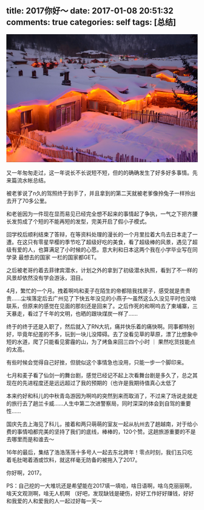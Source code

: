 title: 2017你好～
date: 2017-01-08 20:51:32
comments: true
categories: self
tags: [总结]
---
![](/assets/img/2017.jpg)

又一年匆匆走过，这一年说长不长说短不短，但的的确确发生了好多好多事情。先来篇流水帐总结。

被老爹说了n久的驾照终于到手了，并且拿到的第二天就被老爹像拎兔子一样拎出去开了70多公里。

和老爸因为一件现在显而易见已经完全想不起来的事情起了争执，一气之下把齐腰长发剪成了个短的不能再短的发型，完美开启了假小子模式。

回学校后顺利结束了答辩，在等资料处理的漫长的一个月里拉着大鸟去日本走了一遭。在这只有零星早樱的季节吃了超级好吃的美食，看了超级棒的风景，遇见了超级有爱的人，也算满足了小时候的心愿。意大利和日本这两个我在小学毕业写在同学录 最想去的国家 一栏的国家都GET。

之后被老哥约着去菲律宾潜水，计划之外的拿到了初级潜水执照，看到了不一样的风景却依然没有学会游泳，泪目。

4月，繁忙的一个月。拽着啊呜和麦子在陌生的帝都陪我找房子，感受就是贵贵贵……尘埃落定后去广州见了下快五年没见的小燕子～虽然这么久没见平时也没啥联系，但原来的感觉在见面的那刻还是回来了。之后作死的和啊呜去了柬埔寨，三天暴走，看过了千年的文明，也晒的跟块煤炭一样了……

终于的终于还是入职了，然后就入了RN大坑，痛并快乐着的痛快啊。同事都特别好，毕竟年纪差的不多，玩到一块儿没障碍。去了没看见草的草原，漂了比想象中短的水道，爬了只能看见雾霾的山，为了烤鱼来回三四个小时 ｜ 果然吃货技能点的太高。

有些时候会觉得自己好挫，但貌似这个事情急也没用，只能一步一个脚印来。

七月和麦子看了仙剑一的舞台剧，感觉已经记不起上次看舞台剧是多久了，总之其现在的先进程度还是远远超过了我的预期的（也许是我期待值真心太低了

本来约好和科儿的中秋青岛游因为啊呜的突然到来而取消了，不过来了场说走就走的旅行去了趟兰卡威……人生中第二次进警察局，同时深深的体会到自驾的重要性……

国庆先去上海见了科儿，接着和两只萌萌的室友一起从杭州去了趟越南，对于给小费的事情咱都完美的坚持了我们的底线，棒棒的，120个赞。这趟旅游重要的不是去哪里而是和谁去～

16年的最后，集结了浩浩荡荡十多号人一起去东北跨年！零点时刻，我们五只吃着毛肚喝着酒或饮料，就这样毫无防备的被拖入了2017。

你好啊，2017。

PS：自己挖的一大堆坑还是希望能在2017填一填哈，啥日语啊，啥乌克丽丽啊，啥天文观测啊，啥无人机啊 （好吧，发现缺钱是硬伤，好好工作好好赚钱，好好和我爱的人和爱我的人一起过好每一天～



